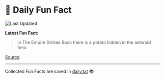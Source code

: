 # 🌟 Daily Fun Fact

![Last Updated](https://img.shields.io/badge/Last_Updated-2025_08_04-blue?style=flat-square)

**Latest Fun Fact:**

> In The Empire Strikes Back there is a potato hidden in the asteroid field

[Source](http://www.djtech.net/humor/useless_facts.htm)

---

Collected Fun Facts are saved in [daily.txt](daily.txt) 📚
